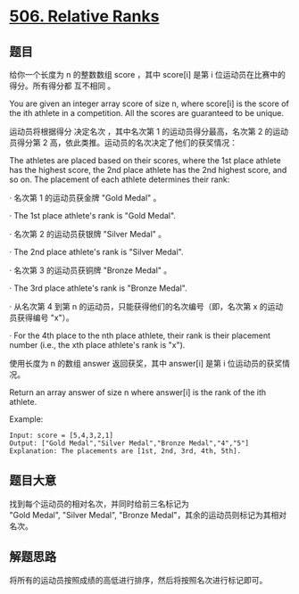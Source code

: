 # [506. Relative Ranks](https://leetcode.com/problems/relative-ranks/)

## 题目

给你一个长度为 n 的整数数组 score ，其中 score[i] 是第 i 位运动员在比赛中的得分。所有得分都 互不相同 。

You are given an integer array score of size n, where score[i] is the score of the ith athlete in a competition. All the scores are guaranteed to be unique.

运动员将根据得分 决定名次 ，其中名次第 1 的运动员得分最高，名次第 2 的运动员得分第 2 高，依此类推。运动员的名次决定了他们的获奖情况：

The athletes are placed based on their scores, where the 1st place athlete has the highest score, the 2nd place athlete has the 2nd highest score, and so on. The placement of each athlete determines their rank:

· 名次第 1 的运动员获金牌 "Gold Medal" 。

· The 1st place athlete's rank is "Gold Medal".

· 名次第 2 的运动员获银牌 "Silver Medal" 。

· The 2nd place athlete's rank is "Silver Medal".

· 名次第 3 的运动员获铜牌 "Bronze Medal" 。

· The 3rd place athlete's rank is "Bronze Medal".

· 从名次第 4 到第 n 的运动员，只能获得他们的名次编号（即，名次第 x 的运动员获得编号 "x"）。

· For the 4th place to the nth place athlete, their rank is their placement number (i.e., the xth place athlete's rank is "x").

使用长度为 n 的数组 answer 返回获奖，其中 answer[i] 是第 i 位运动员的获奖情况。

Return an array answer of size n where answer[i] is the rank of the ith athlete.

Example:

```
Input: score = [5,4,3,2,1]
Output: ["Gold Medal","Silver Medal","Bronze Medal","4","5"]
Explanation: The placements are [1st, 2nd, 3rd, 4th, 5th].
```

## 题目大意

找到每个运动员的相对名次，并同时给前三名标记为 "Gold Medal", "Silver Medal", "Bronze Medal"，其余的运动员则标记为其相对名次。

## 解题思路

将所有的运动员按照成绩的高低进行排序，然后将按照名次进行标记即可。
